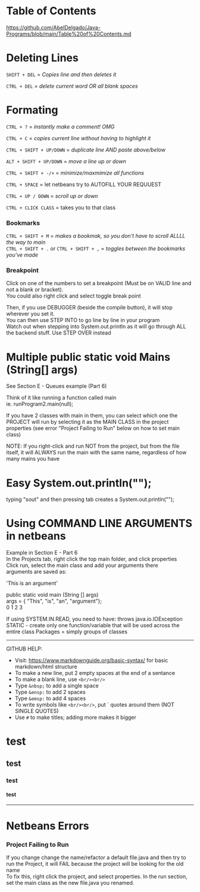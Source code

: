 # Table of Contents
https://github.com/AbelDelgado/Java-Programs/blob/main/Table%20of%20Contents.md

# Deleting Lines
`SHIFT + DEL` = _Copies line and then deletes it_   
  
`CTRL + DEL` = _delete current word OR all blank spaces_    

# Formating 
`CTRL + ?` = _instantly make a comment! OMG_  

`CTRL + C` = _copies current line without having to highlight it_  
  
`CTRL + SHIFT + UP/DOWN` = _duplicate line AND paste above/below_      
  
`ALT + SHIFT + UP/DOWN` = _move a line up or down_  
  
`CTRL + SHIFT + -/+` = _minimize/maxmimize all functions_  
  
`CTRL + SPACE` = let netbeans try to AUTOFILL YOUR REQUUEST  

`CTRL + UP / DOWN` = _scroll up or down_  
    

    
`CTRL + CLICK CLASS` = takes you to that class    
  
### Bookmarks
`CTRL + SHIFT + M` = _makes a bookmak, so you don't have to scroll ALLLL the way to main_  
`CTRL + SHIFT + .` or `CTRL + SHIFT + ,` = _toggles between the bookmarks you've made_
  
### Breakpoint
Click on one of the numbers to set a breakpoint (Must be on VALID line and not a blank or bracket).  
You could also right click and select toggle break point  

Then, if you use DEBUGGER (beside the compile button), it will stop wherever you set it.  
You can then use STEP INTO to go line by line in your program  
Watch out when stepping into System.out.println as it will go through ALL the backend stuff. Use STEP OVER instead  
   
# Multiple public static void Mains (String[] args)  
See Section E - Queues example (Part 6)  
  
Think of it like running a function called main  
ie. runProgram2.main(null);  

If you have 2 classes with main in them, you can select which one the PROJECT will run by selecting it as the MAIN CLASS in the project properties (see error "Project Failing to Run" below on how to set main class)

NOTE: If you right-click and run NOT from the project, but from the file itself, it will ALWAYS run the main with the same name, regardless of how many mains you have  

# Easy System.out.println("");
typing "sout" and then pressing tab creates a System.out.println("");    
  
    
  
# Using COMMAND LINE ARGUMENTS in netbeans 
Example in Section E - Part 6  
In the Projects tab, right click the top main folder, and click properties  
Click run, select the main class and add your arguments there  
arguments are saved as:  
  
'This is an argument'  
  
public static void main (String [] args)  
args = { "This", "is", "an", "argument"};  
           0       1    2       3  
  
           
           
           
If using SYSTEM.IN.READ, you need to have: throws java.io.IOException 
STATIC - create only one function/variable that will be used across the entire class
Packages = simply groups of classes  

-----------------------------




  
GITHUB HELP:  
- Visit: https://www.markdownguide.org/basic-syntax/ for basic markdown/html structure
- To make a new line, put 2 empty spaces at the end of a sentance  
- To make a blank line, use `<br/><br/>`
- Type `&nbsp;` to add a single space
- Type `&ensp:` to add 2 spaces
- Type `&emsp:` to add 4 spaces
- To write symbols like `<br/><br/>`, put ` quotes around them (NOT SINGLE QUOTES)
- Use `#` to make titles; adding more makes it bigger  
# test  
## test  
### test  
#### test  
-----------------------------





# Netbeans Errors

### Project Failing to Run  
If you change change the name/refactor a default file.java and then try to run the Project, it will FAIL because the project will be looking for the old name  
To fix this, right click the project, and select properties. In the run section, set the main class as the new file.java you renamed.  



